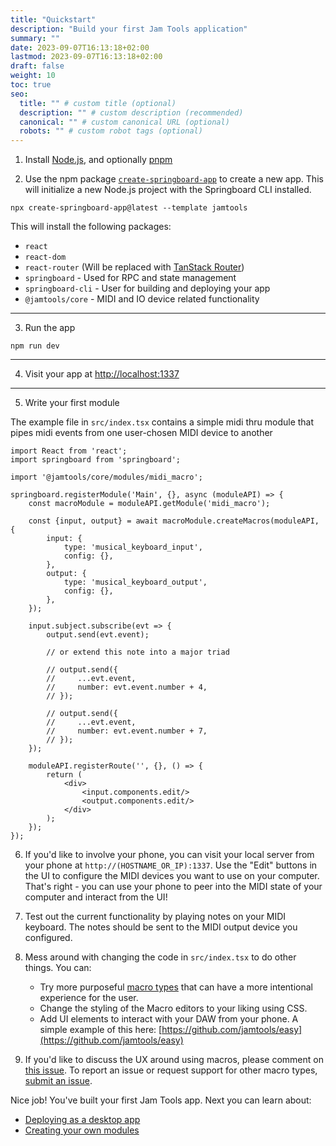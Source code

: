 ```yaml
---
title: "Quickstart"
description: "Build your first Jam Tools application"
summary: ""
date: 2023-09-07T16:13:18+02:00
lastmod: 2023-09-07T16:13:18+02:00
draft: false
weight: 10
toc: true
seo:
  title: "" # custom title (optional)
  description: "" # custom description (recommended)
  canonical: "" # custom canonical URL (optional)
  robots: "" # custom robot tags (optional)
---
```


1. Install [Node.js](https://nodejs.org/en/download/), and optionally [pnpm](https://pnpm.io/installation)

2. Use the npm package [`create-springboard-app`](https://www.npmjs.com/package/create-springboard-app) to create a new app. This will initialize a new Node.js project with the Springboard CLI installed.

```shell
npx create-springboard-app@latest --template jamtools
```

This will install the following packages:

- `react`
- `react-dom`
- `react-router` (Will be replaced with [TanStack Router](https://tanstack.com/router/latest))
- `springboard` - Used for RPC and state management
- `springboard-cli` - User for building and deploying your app
- `@jamtools/core` - MIDI and IO device related functionality

---

3. Run the app

```shell
npm run dev
```

---

4. Visit your app at [http://localhost:1337](http://localhost:1337)

---

5. Write your first module

The example file in `src/index.tsx` contains a simple midi thru module that pipes midi events from one user-chosen MIDI device to another

```tsx
import React from 'react';
import springboard from 'springboard';

import '@jamtools/core/modules/midi_macro';

springboard.registerModule('Main', {}, async (moduleAPI) => {
    const macroModule = moduleAPI.getModule('midi_macro');

    const {input, output} = await macroModule.createMacros(moduleAPI, {
        input: {
            type: 'musical_keyboard_input',
            config: {},
        },
        output: {
            type: 'musical_keyboard_output',
            config: {},
        },
    });

    input.subject.subscribe(evt => {
        output.send(evt.event);

        // or extend this note into a major triad

        // output.send({
        //     ...evt.event,
        //     number: evt.event.number + 4,
        // });

        // output.send({
        //     ...evt.event,
        //     number: evt.event.number + 7,
        // });
    });

    moduleAPI.registerRoute('', {}, () => {
        return (
            <div>
                <input.components.edit/>
                <output.components.edit/>
            </div>
        );
    });
});
```

6. If you'd like to involve your phone, you can visit your local server from your phone at `http://(HOSTNAME_OR_IP):1337`. Use the "Edit" buttons in the UI to configure the MIDI devices you want to use on your computer. That's right - you can use your phone to peer into the MIDI state of your computer and interact from the UI!

7. Test out the current functionality by playing notes on your MIDI keyboard. The notes should be sent to the MIDI output device you configured.

8. Mess around with changing the code in `src/index.tsx` to do other things. You can:
    - Try more purposeful [macro types](/docs/jamtools/midi/macros) that can have a more intentional experience for the user.
    - Change the styling of the Macro editors to your liking using CSS.
    - Add UI elements to interact with your DAW from your phone. A simple example of this here: [https://github.com/jamtools/easy](https://github.com/jamtools/easy)

9. If you'd like to discuss the UX around using macros, please comment on [this issue](https://github.com/jamtools/jamtools/issues/24). To report an issue or request support for other macro types, [submit an issue](https://github.com/jamtools/jamtools/issues/new).

Nice job! You've built your first Jam Tools app. Next you can learn about:
- [Deploying as a desktop app](/docs/springboard/platforms/desktop-app)
- [Creating your own modules](/docs/springboard/module-development)
